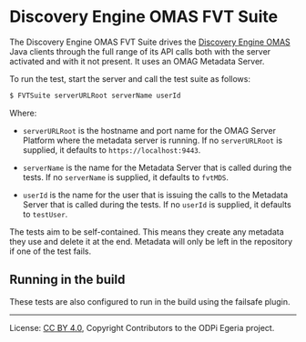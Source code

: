 <!-- SPDX-License-Identifier: CC-BY-4.0 -->
<!-- Copyright Contributors to the ODPi Egeria project. -->

# Discovery Engine OMAS FVT Suite

The Discovery Engine OMAS FVT Suite drives the 
[Discovery Engine OMAS](../../../../open-metadata-implementation/access-services/discovery-engine/discovery-engine-client)
Java clients through the
full range of its API calls both with the server activated and with it not present.
It uses an OMAG Metadata Server.

To run the test, start the server and call the test suite as follows:

```bash
$ FVTSuite serverURLRoot serverName userId
```

Where: 
* `serverURLRoot` is the hostname and port name for the OMAG Server Platform where the
metadata server is running.  If no `serverURLRoot` is supplied, it defaults to `https://localhost:9443`.

* `serverName` is the name for the Metadata Server that is called during the tests.
If no `serverName` is supplied, it defaults to `fvtMDS`.

* `userId` is the name for the user that is issuing the calls to the Metadata Server that is called during the tests.
If no `userId` is supplied, it defaults to `testUser`.


The tests aim to be self-contained.  This means they create any metadata
they use and delete it at the end.  Metadata will only be left in the repository
if one of the test fails.


## Running in the build

These tests are also configured to run in the build using the failsafe plugin.



----
License: [CC BY 4.0](https://creativecommons.org/licenses/by/4.0/),
Copyright Contributors to the ODPi Egeria project.